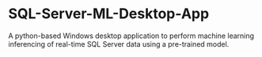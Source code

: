 # SQL-Server-ML-Desktop-App
A python-based Windows desktop application to perform machine learning inferencing of real-time SQL Server data using a pre-trained model.
